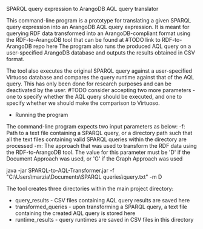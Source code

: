 SPARQL query expression to ArangoDB AQL query translator

This command-line program is a prototype for translating a given SPARQL query expression into an ArangoDB AQL query expression. 
It is meant for querying RDF data transformed into an ArangoDB-compliant format using the RDF-to-ArangoDB tool that can be found at
#TODO link to RDF-to-ArangoDB repo here
The program also runs the produced AQL query on a user-specified ArangoDB database and outputs the results obtained in CSV format.

The tool also executes the original SPARQL query against a user-specified Virtuoso database and compares the query runtime against that of 
the AQL query. This has only been done for research purposes and can be deactivated by the user.
#TODO consider accepting two more parameters - one to specify whether the AQL query should be executed, and one to specify whether we should
make the comparison to Virtuoso.

- Running the program

The command-line program expects two input parameters as below:
-f: Path to a text file containing a SPARQL query, or a directory path such that all the text files containing valid SPARQL queries within the directory are processed
-m: The approach that was used to transform the RDF data using the RDF-to-ArangoDB tool. The value for this parameter must be 'D' if the Document Approach was used,
or 'G' if the Graph Approach was used

java -jar SPARQL-to-AQL-Transformer.jar -f "C:\Users\marzia\Documents\SPARQL queries\query.txt" -m D

The tool creates three directories within the main project directory:
- query_results - CSV files containing AQL query results are saved here
- transformed_queries - upon transforming a SPARQL query, a text file containing the created AQL query is stored here
- runtime_results - query runtimes are saved in CSV files in this directory


